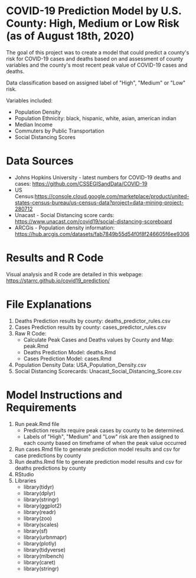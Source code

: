 # COVID-19 Prediction Model by U.S. County: High, Medium or Low Risk (as of August 18th, 2020)
The goal of this project was to create a model that could predict a county's risk for COVID-19 cases and deaths based on and assessment of county variables and the county's most recent peak value of COVID-19 cases and deaths. 

Data classification based on assigned label of "High", "Medium" or "Low" risk. 

Variables included: 
- Population Density
- Population Ethnicity: black, hispanic, white, asian, american indian
- Median Income
- Commuters by Public Transportation
- Social Distancing Scores

# Data Sources
- Johns Hopkins University - latest numbers for COVID-19 deaths and cases: https://github.com/CSSEGISandData/COVID-19
- US Census:https://console.cloud.google.com/marketplace/product/united-states-census-bureau/us-census-data?project=data-mining-project-280712 
- Unacast - Social Distancing score cards: https://www.unacast.com/covid19/social-distancing-scoreboard
- ARCGis - Population density information: https://hub.arcgis.com/datasets/fab7849b55d54f0f8f246605f6ee9306

# Results and R Code
Visual analysis and R code are detailed in this webpage: https://starrc.github.io/covid19_prediction/

# File Explanations
1. Deaths Prediction results by county: deaths_predictor_rules.csv
2. Cases Prediction results by county: cases_predictor_rules.csv
3. Raw R Code: 
    - Calculate Peak Cases and Deaths values by County and Map: peak.Rmd
    - Deaths Prediction Model: deaths.Rmd
    - Cases Prediction Model: cases.Rmd
4. Population Density Data: USA_Population_Density.csv
5. Social Distancing Scorecards: Unacast_Social_Distancing_Score.csv

# Model Instructions and Requirements
1. Run peak.Rmd file
   - Prediction results require peak cases by county to be determined. 
   - Labels of "High", "Medium" and "Low" risk are then assigned to each county based on timeframe of when the peak value occurred 
2. Run cases.Rmd file to generate prediction model results and csv for case predictions by county
3. Run deaths.Rmd file to generate prediction model results and csv for deaths predictions by county
4. RStudio
5. Libraries
   - library(tidyr)
   - library(dplyr)
   - library(stringr)
   - library(ggplot2)
   - library(readr)
   - library(zoo)
   - library(scales)
   - library(sf)
   - library(urbnmapr)
   - library(plotly)
   - library(tidyverse)
   - library(mlbench)
   - library(caret)
   - library(stringr)

